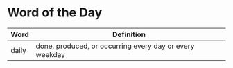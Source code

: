 # Word of the Day

|Word|Definition|
|---|---|
|daily|done, produced, or occurring every day or every weekday|